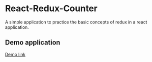 # React-Redux-Counter
A simple application to practice the basic concepts of redux in a react application.

## Demo application
[Demo link](https://codenameninja.github.io/React-Redux-Counter/)